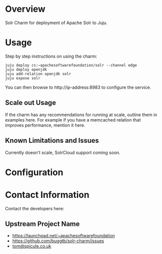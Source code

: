 # Overview

Solr Charm for deployment of Apache Solr to Juju.

# Usage

Step by step instructions on using the charm:

    juju deploy cs:~apachesoftwarefoundation/solr --channel edge
    juju deploy openjdk
    juju add-relation openjdk solr
    juju expose solr

You can then browse to http://ip-address:8983 to configure the service.

## Scale out Usage

If the charm has any recommendations for running at scale, outline them in
examples here. For example if you have a memcached relation that improves
performance, mention it here.

## Known Limitations and Issues

Currently doesn't scale, SolrCloud support coming soon.

# Configuration

# Contact Information

Contact the developers here:

## Upstream Project Name

  - https://launchpad.net/~apachesoftwarefoundation
  - https://github.com/buggtb/solr-charm/issues
  - tom@spicule.co.uk

[service]: http://example.com
[icon guidelines]: https://jujucharms.com/docs/stable/authors-charm-icon
